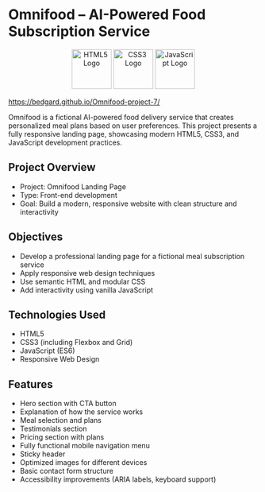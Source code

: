 # Omnifood – AI-Powered Food Subscription Service

<p align="center">
  <img src="https://cdn.jsdelivr.net/gh/devicons/devicon/icons/html5/html5-original.svg" alt="HTML5 Logo" width="80" />
  <img src="https://cdn.jsdelivr.net/gh/devicons/devicon/icons/css3/css3-original.svg" alt="CSS3 Logo" width="80" />
  <img src="https://cdn.jsdelivr.net/gh/devicons/devicon/icons/javascript/javascript-original.svg" alt="JavaScript Logo" width="80" />
</p>

https://bedgard.github.io/Omnifood-project-7/

Omnifood is a fictional AI-powered food delivery service that creates personalized meal plans based on user preferences. This project presents a fully responsive landing page, showcasing modern HTML5, CSS3, and JavaScript development practices.

## Project Overview

- Project: Omnifood Landing Page
- Type: Front-end development
- Goal: Build a modern, responsive website with clean structure and interactivity

## Objectives

- Develop a professional landing page for a fictional meal subscription service
- Apply responsive web design techniques
- Use semantic HTML and modular CSS
- Add interactivity using vanilla JavaScript

## Technologies Used

- HTML5
- CSS3 (including Flexbox and Grid)
- JavaScript (ES6)
- Responsive Web Design

## Features

- Hero section with CTA button
- Explanation of how the service works
- Meal selection and plans
- Testimonials section
- Pricing section with plans
- Fully functional mobile navigation menu
- Sticky header
- Optimized images for different devices
- Basic contact form structure
- Accessibility improvements (ARIA labels, keyboard support)

